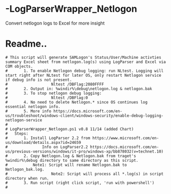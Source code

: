 # -LogParserWrapper_Netlogon
Convert netlogon logs to Excel for more insight
# Readme..
	# This script will generate SAMLogon's Status/User/Machine activties summary Excel sheet from netlogon.log(s) using LogParser and Excel via COM objects.
	#		1. To enable Netlogon debug logging: run NLtest. Logging will start right after NLtest for later OS, only restart Netlogon service if debug info is not present. 
	#					Nltest /DBFlag:2080FFFF
	#		2. Output in: %windir%\debug\netlogon.log & netlogon.bak
	#		3. To stop netlogon debug logging: 
	#					Nltest /DBFlag:0
	#		4. No need to delete Netlogon.* since OS continues log essential netlogon info.
	#		5. More info https://docs.microsoft.com/en-us/troubleshoot/windows-client/windows-security/enable-debug-logging-netlogon-service
	#
	# LogParserWrapper_Netlogon.ps1 v0.8 11/14 (added Chart)
	# 	Steps:
	#   	1. Install LogParser 2.2 from https://www.microsoft.com/en-us/download/details.aspx?id=24659
	#    			Info on LogParser2.2 https://docs.microsoft.com/en-us/previous-versions/windows/it-pro/windows-xp/bb878032(v=technet.10)
	#   	2. Copy Netlogon.log & Netlogon.bak from traget's %windir%\debug directory to same directory as this script.
	#     		Note1: Script will rename Netlogon.bak to Netlogon_bak.log.
	#					Note2: Script will process all *.log(s) in script directory when run.
	#   	3. Run script (right click script, 'run with powershell')
	# 
